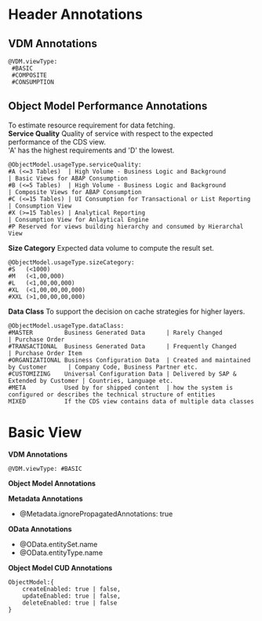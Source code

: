# Header Annotations
## VDM Annotations
```
@VDM.viewType:
 #BASIC
 #COMPOSITE
 #CONSUMPTION
```
## Object Model Performance Annotations
To estimate resource requirement for data fetching. <br />
**Service Quality**
Quality of service with respect to the expected performance of the CDS view.<br />
'A' has the highest requirements and 'D' the lowest. 
```
@ObjectModel.usageType.serviceQuality:
#A (<=3 Tables)  | High Volume - Business Logic and Background        | Basic Views for ABAP Consumption
#B (<=5 Tables)  | High Volume - Business Logic and Background        | Composite Views for ABAP Consumption
#C (<=15 Tables) | UI Consumption for Transactional or List Reporting | Consumption View 
#X (>=15 Tables) | Analytical Reporting                               | Consumption View for Anlaytical Engine
#P Reserved for views building hierarchy and consumed by Hierarchal View
```
**Size Category**
Expected data volume to compute the result set.
```
@ObjectModel.usageType.sizeCategory: 
#S   (<1000)
#M   (<1,00,000)
#L   (<1,00,00,000)
#XL  (<1,00,00,00,000)
#XXL (>1,00,00,00,000) 
```
**Data Class**
To support the decision on cache strategies for higher layers.
```
@ObjectModel.usageType.dataClass:
#MASTER         Business Generated Data      | Rarely Changed                          | Purchase Order
#TRANSACTIONAL  Business Generated Data      | Frequently Changed                      | Purchase Order Item
#ORGANIZATIONAL Business Configuration Data  | Created and maintained by Customer      | Company Code, Business Partner etc.
#CUSTOMIZING    Universal Configuration Data | Delivered by SAP & Extended by Customer | Countries, Language etc.
#META           Used by for shipped content  | how the system is configured or describes the technical structure of entities 
MIXED           If the CDS view contains data of multiple data classes
```
# Basic View
**VDM Annotations**
```
@VDM.viewType: #BASIC
```
**Object Model   Annotations**


**Metadata Annotations**
- @Metadata.ignorePropagatedAnnotations: true

**OData Annotations**
- @OData.entitySet.name
- @OData.entityType.name

**Object Model CUD Annotations**
```
ObjectModel:{
    createEnabled: true | false, 
    updateEnabled: true | false, 
    deleteEnabled: true | false
}
```
